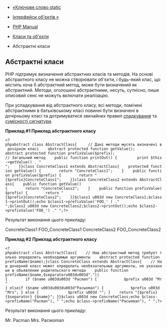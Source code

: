 - [«Ключове слово static](language.oop5.static.md)
- [Інтерфейси об'єктів »](language.oop5.interfaces.md)

- [PHP Manual](index.md)
- [Класи та об'єкти](language.oop5.md)
- Абстрактні класи

## Абстрактні класи

PHP підтримує визначення абстрактних класів та методів. На основі
абстрактного класу не можна створювати об'єкти, і будь-який клас, що містить
хоча б абстрактний метод, може бути визначений як абстрактний.
Методи, оголошені абстрактними, несуть, сутнісно, лише описовий
сенс не можуть включати реалізацію.

При успадкування від абстрактного класу, всі методи, помічені
абстрактними в батьківському класі повинні бути визначені в дочірньому
класі та дотримуватися звичайних правил
[спадкування](language.oop5.inheritance.md) та [сумісності
сигнатури](language.oop5.basic.md#language.oop.lsp).

**Приклад #1 Приклад абстрактного класу**

`<?phpabstract class AbstractClass{     // Дані методи мусять визначені в дочірнім класі    abstract protected function getValue(); abstract protected function prefixValue($prefix); // Загальний метод    public function printOut() {         print $this->getValue() . "
";    }}class ConcreteClass1 extends AbstractClass{    protected function getValue() {        return "ConcreteClass1";    }    public function prefixValue($prefix) {        return "{$prefix}ConcreteClass1";    }}class ConcreteClass2 extends AbstractClass{    public function getValue() {        return "ConcreteClass2";    }    public function prefixValue($prefix) {        return "{$prefix}ConcreteClass2";    }}$class1 u003d new ConcreteClass1;$class1->printOut();echo $class1->prefixValue('FOO_' ) ."
";$class2 u003d new ConcreteClass2;$class2->printOut();echo $class2->prefixValue('FOO_') ."
";?> `

Результат виконання цього прикладу:

ConcreteClass1
FOO_ConcreteClass1
ConcreteClass2
FOO_ConcreteClass2

**Приклад #2 Приклад абстрактного класу**

` <?phpabstract class AbstractClass{    // Наш абстрактный метод требует только определить необходимые аргументы    abstract protected function prefixName($name);}class ConcreteClass extends AbstractClass{    // Наш дочерний класс может определить необязательные аргументы, не указанные в объявлении родительского метода    public function prefixName($name,$separatoru003du003d".")|{        if ($name u003du003d "Pacman") {            $prefix u003d "Mr" } elseif ($name u003du003du003d"Pacwoman") {            $prefix u003d "Mrs"; } else {             $prefix u003d ""; }    return "{$prefix}{$separator} {$name}"; }}$class u003d new ConcreteClass;echo $class->prefixName("Pacman"), "
";echo $class->prefixName("Pacwoman"), "
";?> `

Результат виконання цього прикладу:

Mr. Pacman
Mrs. Pacwoman
